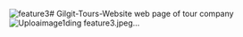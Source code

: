 ![feature3](https://github.com/user-attachments/assets/e71f8926-1038-4dee-a2f6-9e57e9863644)# Gilgit-Tours-Website
web page of tour company![Uploa![image1](https://github.com/user-attachments/assets/12a6d880-d875-4b86-a225-acfd4b099e81)ding feature3.jpeg…]()


